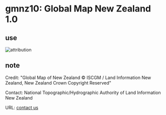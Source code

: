 # gmnz10: Global Map New Zealand 1.0
## use
![attribution](https://globalmaps.github.io/globalmaps/attribution.png)

## note
Credit: "Global Map of New Zealand © ISCGM / Land Information New Zealand, New Zealand Crown Copyright Reserved"

Contact: National Topographic/Hydrographic Authority of Land Information New Zealand

URL: [contact us](http://www.linz.govt.nz/contact-us)

